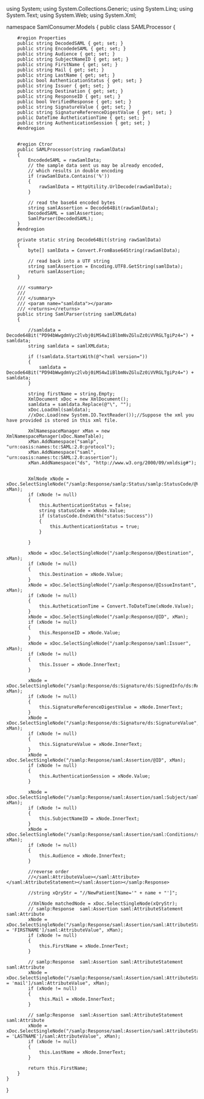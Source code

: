 using System;
using System.Collections.Generic;
using System.Linq;
using System.Text;
using System.Web;
using System.Xml;

namespace SamlConsumer.Models
{
    public class SAMLProcessor
    {

        #region Properties
        public string DecodedSAML { get; set; }
        public string EncodedeSAML { get; set; }
        public string Audience { get; set; }
        public string SubjectNameID { get; set; }
        public string FirstName { get; set; }
        public string Mail { get; set; }
        public string LastName { get; set; }
        public bool AuthenticationStatus { get; set; }
        public string Issuer { get; set; }
        public string Destination { get; set; }
        public string ResponseID { get; set; }
        public bool VerifiedResponse { get; set; }
        public string SignatureValue { get; set; }
        public string SignatureReferenceDigestValue { get; set; }
        public DateTime AutheticationTime { get; set; }
        public string AuthenticationSession { get; set; }
        #endregion


        #region Ctror
        public SAMLProcessor(string rawSamlData)
        {
            EncodedeSAML = rawSamlData;
            // the sample data sent us may be already encoded, 
            // which results in double encoding
            if (rawSamlData.Contains('%'))
            {
                rawSamlData = HttpUtility.UrlDecode(rawSamlData);
            }

            // read the base64 encoded bytes
            string samlAssertion = Decode64Bit(rawSamlData);
            DecodedSAML = samlAssertion;
            SamlParser(DecodedSAML);
        }
        #endregion

        private static string Decode64Bit(string rawSamlData)
        {
            byte[] samlData = Convert.FromBase64String(rawSamlData);

            // read back into a UTF string
            string samlAssertion = Encoding.UTF8.GetString(samlData);
            return samlAssertion;
        }

        /// <summary>
        /// 
        /// </summary>
        /// <param name="samldata"></param>
        /// <returns></returns>
        public string SamlParser(string samlXMLdata)
        {

            //samldata = Decode64Bit("PD94bWwgdmVyc2lvbj0iMS4wIiBlbmNvZGluZz0iVVRGLTgiPz4=") + samldata;
            string samldata = samlXMLdata;

            if (!samldata.StartsWith(@"<?xml version="))
            {
                samldata = Decode64Bit("PD94bWwgdmVyc2lvbj0iMS4wIiBlbmNvZGluZz0iVVRGLTgiPz4=") + samldata;
            }

            string firstName = string.Empty;
            XmlDocument xDoc = new XmlDocument();
            samldata = samldata.Replace(@"\", "");
            xDoc.LoadXml(samldata);
            //xDoc.Load(new System.IO.TextReader());//Suppose the xml you have provided is stored in this xml file.

            XmlNamespaceManager xMan = new XmlNamespaceManager(xDoc.NameTable);
            xMan.AddNamespace("samlp", "urn:oasis:names:tc:SAML:2.0:protocol");
            xMan.AddNamespace("saml", "urn:oasis:names:tc:SAML:2.0:assertion");
            xMan.AddNamespace("ds", "http://www.w3.org/2000/09/xmldsig#");


            XmlNode xNode = xDoc.SelectSingleNode("/samlp:Response/samlp:Status/samlp:StatusCode/@Value", xMan);
            if (xNode != null)
            {
                this.AuthenticationStatus = false;
                string statusCode = xNode.Value;
                if (statusCode.EndsWith("status:Success"))
                {
                    this.AuthenticationStatus = true;
                }

            }

            xNode = xDoc.SelectSingleNode("/samlp:Response/@Destination", xMan);
            if (xNode != null)
            {
                this.Destination = xNode.Value;
            }
            xNode = xDoc.SelectSingleNode("/samlp:Response/@IssueInstant", xMan);
            if (xNode != null)
            {
                this.AutheticationTime = Convert.ToDateTime(xNode.Value);
            }
            xNode = xDoc.SelectSingleNode("/samlp:Response/@ID", xMan);
            if (xNode != null)
            {
                this.ResponseID = xNode.Value;
            }
            xNode = xDoc.SelectSingleNode("/samlp:Response/saml:Issuer", xMan);
            if (xNode != null)
            {
                this.Issuer = xNode.InnerText;
            }

            xNode = xDoc.SelectSingleNode("/samlp:Response/ds:Signature/ds:SignedInfo/ds:Reference/ds:DigestValue", xMan);
            if (xNode != null)
            {
                this.SignatureReferenceDigestValue = xNode.InnerText;
            }
            xNode = xDoc.SelectSingleNode("/samlp:Response/ds:Signature/ds:SignatureValue", xMan);
            if (xNode != null)
            {
                this.SignatureValue = xNode.InnerText;
            }
            xNode = xDoc.SelectSingleNode("/samlp:Response/saml:Assertion/@ID", xMan);
            if (xNode != null)
            {
                this.AuthenticationSession = xNode.Value;
            }

            xNode = xDoc.SelectSingleNode("/samlp:Response/saml:Assertion/saml:Subject/saml:NameID", xMan);
            if (xNode != null)
            {
                this.SubjectNameID = xNode.InnerText;
            }
            xNode = xDoc.SelectSingleNode("/samlp:Response/saml:Assertion/saml:Conditions/saml:AudienceRestriction/saml:Audience", xMan);
            if (xNode != null)
            {
                this.Audience = xNode.InnerText;
            }

            //reverse order
            //</saml:AttributeValue></saml:Attribute></saml:AttributeStatement></saml:Assertion></samlp:Response>

            //string xQryStr = "//NewPatient[Name='" + name + "']";

            //XmlNode matchedNode = xDoc.SelectSingleNode(xQryStr);
            // samlp:Response  saml:Assertion saml:AttributeStatement saml:Attribute
            xNode = xDoc.SelectSingleNode("/samlp:Response/saml:Assertion/saml:AttributeStatement/saml:Attribute[@Name = 'FIRSTNAME']/saml:AttributeValue", xMan);
            if (xNode != null)
            {
                this.FirstName = xNode.InnerText;
            }

            // samlp:Response  saml:Assertion saml:AttributeStatement saml:Attribute
            xNode = xDoc.SelectSingleNode("/samlp:Response/saml:Assertion/saml:AttributeStatement/saml:Attribute[@Name = 'mail']/saml:AttributeValue", xMan);
            if (xNode != null)
            {
                this.Mail = xNode.InnerText;
            }

            // samlp:Response  saml:Assertion saml:AttributeStatement saml:Attribute
            xNode = xDoc.SelectSingleNode("/samlp:Response/saml:Assertion/saml:AttributeStatement/saml:Attribute[@Name = 'LASTNAME']/saml:AttributeValue", xMan);
            if (xNode != null)
            {
                this.LastName = xNode.InnerText;
            }

            return this.FirstName;
        }
    }
}
